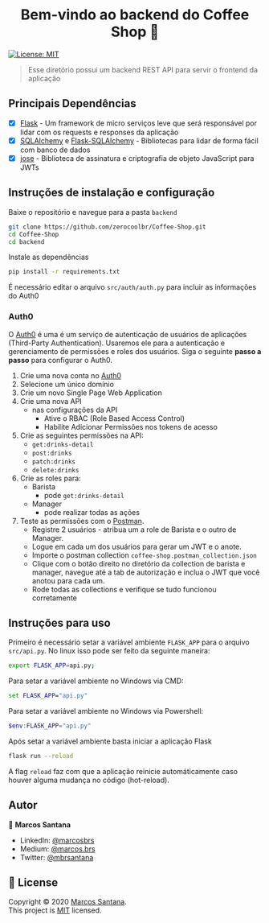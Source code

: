 <h1 align="center">Bem-vindo ao backend do Coffee Shop 👋</h1>
<p>
  <a href="../LICENSE" target="_blank">
    <img alt="License: MIT" src="https://img.shields.io/badge/License-MIT-green.svg" />
  </a>
</p>

> Esse diretório possui um backend REST API para servir o frontend da aplicação

## Principais Dependências

- [x] [Flask](http://flask.pocoo.org/) - Um framework de micro serviços leve que será responsável por lidar com os requests e responses da aplicação
- [x] [SQLAlchemy](https://www.sqlalchemy.org/) e [Flask-SQLAlchemy](https://flask-sqlalchemy.palletsprojects.com/en/2.x/) - Bibliotecas para lidar de forma fácil com banco de dados
- [x] [jose](https://python-jose.readthedocs.io/en/latest/) - Biblioteca de assinatura e criptografia de objeto JavaScript para JWTs

## Instruções de instalação e configuração

Baixe o repositório e navegue para a pasta `backend`

```bash
git clone https://github.com/zerocoolbr/Coffee-Shop.git
cd Coffee-Shop
cd backend
```

Instale as dependências

```bash
pip install -r requirements.txt
```

É necessário editar o arquivo `src/auth/auth.py` para incluir as informações do Auth0

### Auth0

O [Auth0](https://auth0.com/) é uma é um serviço de autenticação de usuários de aplicações (Third-Party Authentication). Usaremos ele para a autenticação e gerenciamento de permissões e roles dos usuários. Siga o seguinte **passo a passo** para configurar o Auth0.

1. Crie uma nova conta no [Auth0](https://auth0.com/)
2. Selecione um único domínio
3. Crie um novo Single Page Web Application
4. Crie uma nova API
   - nas configurações da API
     - Ative o RBAC (Role Based Access Control)
     - Habilite Adicionar Permissões nos tokens de acesso
5. Crie as seguintes permissões na API:
   - `get:drinks-detail`
   - `post:drinks`
   - `patch:drinks`
   - `delete:drinks`
6. Crie as roles para:
   - Barista
     - pode `get:drinks-detail`
   - Manager
     - pode realizar todas as ações
7. Teste as permissões com o [Postman](https://getpostman.com).
   - Registre 2 usuários - atribua um a role de Barista e o outro de Manager.
   - Logue em cada um dos usuários para gerar um JWT e o anote.
   - Importe o postman collection `coffee-shop.postman_collection.json`
   - Clique com o botão direito no diretório da collection de barista e manager, navegue até a tab de autorização e inclua o JWT que você anotou para cada um.
   - Rode todas as collections e verifique se tudo funcionou corretamente

## Instruções para uso

Primeiro é necessário setar a variável ambiente `FLASK_APP` para o arquivo `src/api.py`. No linux isso pode ser feito da seguinte maneira:

```bash
export FLASK_APP=api.py;
```

Para setar a variável ambiente no Windows via CMD:

```cmd
set FLASK_APP="api.py"
```

Para setar a variável ambiente no Windows via Powershell:

```powershell
$env:FLASK_APP="api.py"
```

Após setar a variável ambiente basta iniciar a aplicação Flask

```bash
flask run --reload
```

A flag `reload` faz com que a aplicação reinicie automáticamente caso houver alguma mudança no código (hot-reload).

## Autor

👤 **Marcos Santana**

- LinkedIn: [@marcosbrs](https://linkedin.com/in/marcosbrs)
- Medium: [@marcos.brs](https://medium.com/@marcos.brs)
- Twitter: [@mbrsantana](https://twitter.com/mbrsantana)

## 📝 License

Copyright © 2020 [Marcos Santana](https://github.com/zerocoolbr).<br />
This project is [MIT](../LICENSE) licensed.
